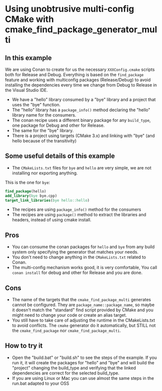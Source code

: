 Using unobtrusive multi-config CMake with cmake_find_package_generator_multi
============================================================================

In this example
---------------

We are using Conan to create for us the necessary ``XXXConfig.cmake`` scripts both for Release and Debug. 
Everything is based on the ``find_package`` feature and working with  multiconfig packages (Release/Debug) to avoid 
installing the dependencies every time we change from Debug to Release in the Visual Studio IDE.

 - We have a "hello" library consumed by a "bye" library and a project that uses the "bye" function.
 - The "hello" library has a ``package_info()`` method declaring the "hello" library name for the consumers.
 - The conan recipe uses a different binary package for any ``build_type``, one package for Debug and other for Release.
 - The same for the "bye" library.
 - There is a project using targets (CMake 3.x) and linking with "bye" (and hello because of the transitivity)
 
Some useful details of this example
------------------------------------

 - The ``CMakeLists.txt`` files for ``bye`` and ``hello`` are very simple, we are not installing nor exporting anything.
 
  This is the one for ``bye``: 
  ```cmake
  find_package(hello)
  add_library(bye bye.cpp)
  target_link_libraries(bye hello::hello)
  ```

 - The recipes are using ``package_info()``  method for the consumers
 - The recipes are using ``package()`` method to extract the libraries and headers, instead of using cmake install.

Pros
----

- You can consume the conan packages for ``hello`` and ``bye`` from any build system only specifying the generator
  that matches your needs. 
- You don't need to change anything in the ``CMakeLists.txt`` related to Conan.
- The multi-config mechanism works good, it is very comfortable, You call ``conan install`` for debug and other for Release
  and you are done.
 
Cons
----
 
 - The name of the targets that the ``cmake_find_package_multi`` generates cannot be configured. They are ``package_name::package_name``,
   so maybe it doesn't match the "standard" find script provided by CMake and you might need to change your code or create an alias target.
 - You still have to take care of adjusting the runtime in the CMakeLists.txt to avoid conflicts. The ``cmake`` generator 
   do it automatically, but STILL not the ``cmake_find_package`` nor ``cmake_find_package_multi``. 
 
How to try it
-------------

 - Open the "build.bat" or "build.sh" to see the steps of the example. If you run it, it will create the packages for "hello" and "bye" 
 and will build the "project" changing the build_type and verifying that the linked dependencies are correct for the selected build_type.
 - If you are using Linux or Mac you can use almost the same steps in the run.bat adapted to your OSS